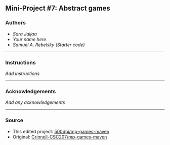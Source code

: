 ## Mini-Project #7: Abstract games

### Authors

- *Sara Jaljaa*
- *Your name here*
- *Samuel A. Rebelsky (Starter code)*

---

### Instructions

*Add instructions*

---

### Acknowledgements

*Add any acknowledgements*

---

### Source

- This edited project: [500dpi/mp-games-maven](https://github.com/500dpi/mp-games-maven)
- Original: [Grinnell-CSC207/mp-games-maven](https://github.com/Grinnell-CSC207/mp-games-maven)
